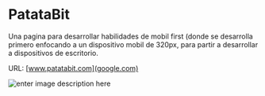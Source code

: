 # PatataBit

Una pagina para desarrollar habilidades de mobil first (donde se desarrolla primero enfocando a un dispositivo mobil de 320px, para partir a desarrollar a dispositivos de escritorio.

URL: [www.patatabit.com](google.com)

![enter image description here](https://destinationenv.com/wp-content/uploads/2019/09/mobile-first-approach-3.png)
